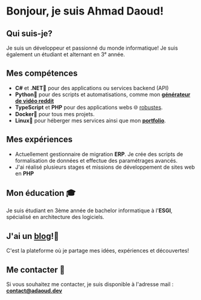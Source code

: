 # Bonjour, je suis Ahmad Daoud!
## Qui suis-je?
Je suis un développeur et passionné du monde informatique!
Je suis également un étudiant et alternant en 3ᵉ année.
## Mes compétences
- **C#** et **.NET**🔧 pour des applications ou services backend (API) 
- **Python**🐍 pour des scripts et automatisations, comme mon **[générateur de vidéo reddit](https://github.com/DodiBTW/Reddit-video-generator)**
- **TypeScript** et **PHP** pour des applications webs 🌐 <u>robustes</u>.
- **Docker**🐳 pour tous mes projets.
- **Linux**🐧 pour héberger mes services ainsi que mon **[portfolio](https://adaoud.dev)**.
## Mes expériences
- Actuellement gestionnaire de migration **ERP**. Je crée des scripts de formalisation de données et effectue des paramétrages avancés.
- J'ai réalisé plusieurs stages et missions de développement de sites web en **PHP**
## Mon éducation 🎓
Je suis étudiant en 3ème année de bachelor informatique à l'**ESGI**, spécialisé en architecture des logiciels.
## J'ai un **[blog](https://blog.adaoud.dev)**!📝
C'est la plateforme où je partage mes idées, expériences et découvertes!

## Me contacter 📧
Si vous souhaitez me contacter, je suis disponible à l'adresse mail : **[contact@adaoud.dev](mailto:contact@adaoud.dev)**
